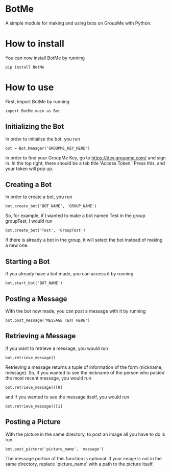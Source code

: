 # BotMe
A simple module for making and using bots on GroupMe with Python.

# How to install

You can now install BotMe by running

```
pip install BotMe
```

# How to use

First, import BotMe by running
```
import BotMe.main as Bot
```

## Initializing the Bot

In order to initialize the bot, you run
```
bot = Bot.Manager('GROUPME_KEY_HERE')
```

In order to find your GroupMe Key, go to https://dev.groupme.com/ and sign in.
In the top right, there should be a tab title 'Access Token.' Press this, and your
token will pop up.

## Creating a Bot

In order to create a bot, you run
```
bot.create_bot('BOT_NAME', 'GROUP_NAME')
```

So, for example, if I wanted to make a bot named Test in the group
groupTest, I would run

```
bot.create_bot('Test', 'GroupTest')
```

If there is already a bot in the group, it will select the bot instead
of making a new one.

## Starting a Bot

If you already have a bot made, you can access it by running

```
bot.start_bot('BOT_NAME')
```

## Posting a Message

With the bot now made, you can post a message with it by running

```
bot.post_message('MESSAGE TEXT HERE')
```

## Retrieving a Message

If you want to retrieve a message, you would run

```
bot.retrieve_message()
```

Retrieving a message returns a tuple of information of the form (nickname, message).
So, if you wanted to see the nickname of the person who posted the most recent message, you would run

```
bot.retrieve_message()[0]
```

and if you wanted to see the message itself, you would run

```
bot.retrieve_message()[1]
```

## Posting a Picture

With the picture in the same directory, to post an image all you have to do is run

```
bot.post_picture('picture_name', 'message')
```

The message portion of this function is optional. If your image is not in the same directory,
replace 'picture_name' with a path to the picture itself.